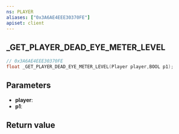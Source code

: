 ```yaml
---
ns: PLAYER
aliases: ["0x3A6AE4EEE30370FE"]
apiset: client
---
```

## _GET_PLAYER_DEAD_EYE_METER_LEVEL

```c
// 0x3A6AE4EEE30370FE
float _GET_PLAYER_DEAD_EYE_METER_LEVEL(Player player,BOOL p1);
```


## Parameters
* **player**:
* **p1**:

## Return value